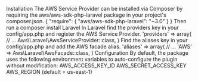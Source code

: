 Installation
The AWS Service Provider can be installed via Composer by requiring the aws/aws-sdk-php-laravel package in your project's composer.json.
{ "require": { "aws/aws-sdk-php-laravel": "~3.0" } }
Then run a composer install
Laravel
In Laravel find the providers key in your config/app.php and register the AWS Service Provider.
'providers' => array( // ... Aws\Laravel\AwsServiceProvider::class, )
Find the aliases key in your config/app.php and add the AWS facade alias.
'aliases' => array( // ... 'AWS' => Aws\Laravel\AwsFacade::class, )
Configuration
By default, the package uses the following environment variables to auto-configure the plugin without modification:
AWS_ACCESS_KEY_ID AWS_SECRET_ACCESS_KEY AWS_REGION (default = us-east-1)
